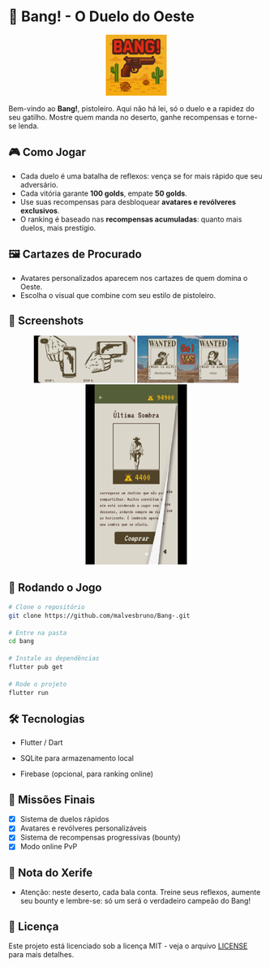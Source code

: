 # 🤠 Bang! - O Duelo do Oeste

<p align="center">
  <img src="./screenshots/icon.png" width="120" alt="Bang! Logo">
</p>

Bem-vindo ao **Bang!**, pistoleiro. Aqui não há lei, só o duelo e a rapidez do seu gatilho. Mostre quem manda no deserto, ganhe recompensas e torne-se lenda.

## 🎮 Como Jogar
- Cada duelo é uma batalha de reflexos: vença se for mais rápido que seu adversário.  
- Cada vitória garante **100 golds**, empate **50 golds**.  
- Use suas recompensas para desbloquear **avatares e revólveres exclusivos**.  
- O ranking é baseado nas **recompensas acumuladas**: quanto mais duelos, mais prestígio.

## 🖼️ Cartazes de Procurado
- Avatares personalizados aparecem nos cartazes de quem domina o Oeste.  
- Escolha o visual que combine com seu estilo de pistoleiro.

## 📸 Screenshots
<p align="center">
  <img src="./screenshots/tutorial.jpg" width="200">
  <img src="./screenshots/versusPage.jpg" width="200">
  <img src="./screenshots/store.gif" width="200">
</p>


## 🚀 Rodando o Jogo

```bash
# Clone o repositório
git clone https://github.com/malvesbruno/Bang-.git

# Entre na pasta
cd bang

# Instale as dependências
flutter pub get

# Rode o projeto
flutter run
```

## 🛠️ Tecnologias

- Flutter / Dart

- SQLite para armazenamento local

- Firebase (opcional, para ranking online)

## 📌 Missões Finais

- [x] Sistema de duelos rápidos
- [x] Avatares e revólveres personalizáveis
- [x] Sistema de recompensas progressivas (bounty)
- [x] Modo online PvP

## 🤠 Nota do Xerife

- Atenção: neste deserto, cada bala conta. Treine seus reflexos, aumente seu bounty e lembre-se: só um será o verdadeiro campeão do Bang!

## 📜 Licença
Este projeto está licenciado sob a licença MIT - veja o arquivo [LICENSE](LICENSE) para mais detalhes.

